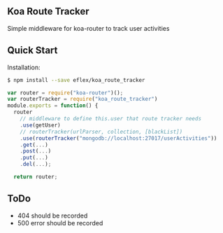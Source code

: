 ## Koa Route Tracker
  Simple middleware for koa-router to track user activities

## Quick Start

  Installation:

```bash
$ npm install --save eflex/koa_route_tracker
```


```javascript
var router = require("koa-router")();
var routerTracker = require("koa_route_tracker")
module.exports = function() {
  router
    // middleware to define this.user that route tracker needs
    .use(getUser)
    // routerTracker(urlParser, collection, [blackList])
    .use(routerTracker("mongodb://localhost:27017/userActivities"))
    .get(...)
    .post(...)
    .put(...)
    .del(...);

  return router;
```

## ToDo

* 404 should be recorded
* 500 error should be recorded
